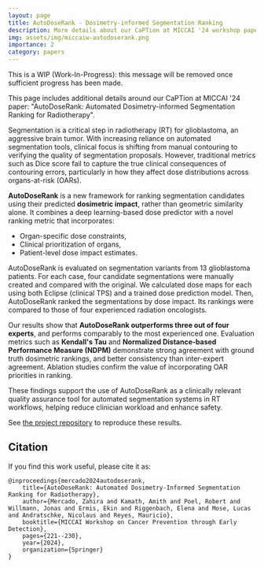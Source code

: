 ```yaml
---
layout: page
title: AutoDoseRank - Dosimetry-informed Segmentation Ranking
description: More details about our CaPTion at MICCAI '24 workshop paper.
img: assets/img/miccaiw-autodoserank.png
importance: 2
category: papers
---
```


This is a WIP (Work-In-Progress): this message will be removed once sufficient progress has been made. 

This page includes additional details around our CaPTion at MICCAI '24 paper: "AutoDoseRank: Automated Dosimetry-informed Segmentation Ranking for Radiotherapy".

Segmentation is a critical step in radiotherapy (RT) for glioblastoma, an aggressive brain tumor. With increasing reliance on automated segmentation tools, clinical focus is shifting from manual contouring to verifying the quality of segmentation proposals. However, traditional metrics such as Dice score fail to capture the true clinical consequences of contouring errors, particularly in how they affect dose distributions across organs-at-risk (OARs).

**AutoDoseRank** is a new framework for ranking segmentation candidates using their predicted **dosimetric impact**, rather than geometric similarity alone. It combines a deep learning-based dose predictor with a novel ranking metric that incorporates:
- Organ-specific dose constraints,
- Clinical prioritization of organs,
- Patient-level dose impact estimates.

AutoDoseRank is evaluated on segmentation variants from 13 glioblastoma patients. For each case, four candidate segmentations were manually created and compared with the original. We calculated dose maps for each using both Eclipse (clinical TPS) and a trained dose prediction model. Then, AutoDoseRank ranked the segmentations by dose impact. Its rankings were compared to those of four experienced radiation oncologists.

Our results show that **AutoDoseRank outperforms three out of four experts**, and performs comparably to the most experienced one. Evaluation metrics such as **Kendall's Tau** and **Normalized Distance-based Performance Measure (NDPM)** demonstrate strong agreement with ground truth dosimetric rankings, and better consistency than inter-expert agreement. Ablation studies confirm the value of incorporating OAR priorities in ranking.

These findings support the use of AutoDoseRank as a clinically relevant quality assurance tool for automated segmentation systems in RT workflows, helping reduce clinician workload and enhance safety.

See [the project repository](https://github.com/amithjkamath/autodoserank) to reproduce these results.

Citation
------

If you find this work useful, please cite it as:

    @inproceedings{mercado2024autodoserank,
        title={AutoDoseRank: Automated Dosimetry-Informed Segmentation Ranking for Radiotherapy},
        author={Mercado, Zahira and Kamath, Amith and Poel, Robert and Willmann, Jonas and Ermis, Ekin and Riggenbach, Elena and Mose, Lucas and Andratschke, Nicolaus and Reyes, Mauricio},
        booktitle={MICCAI Workshop on Cancer Prevention through Early Detection},
        pages={221--230},
        year={2024},
        organization={Springer}
    }